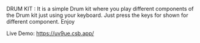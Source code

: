 DRUM KIT :
It is a simple Drum kit where you play different components of the Drum kit just using your keyboard.
Just press the keys for shown for different component.
Enjoy

Live Demo:
https://uv9ue.csb.app/
